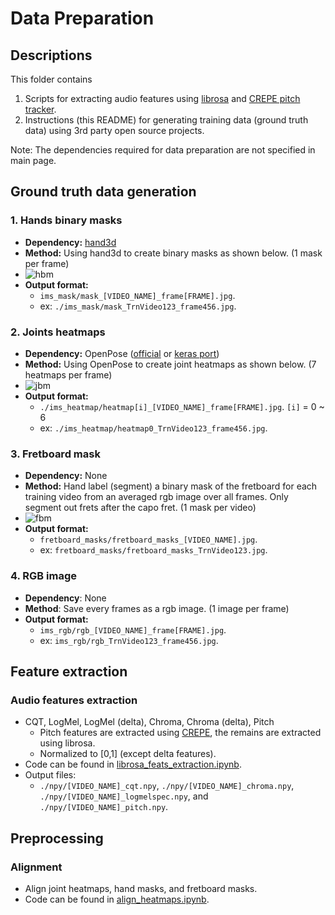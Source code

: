 # Data Preparation
## Descriptions
This folder contains 
  1. Scripts for extracting audio features using [librosa](https://librosa.github.io/librosa/) and [CREPE pitch tracker](https://github.com/marl/crepe).
  2. Instructions (this README) for generating training data (ground truth data) using 3rd party open source projects.

Note: The dependencies required for data preparation are not specified in main page.

## Ground truth data generation

### 1. Hands binary masks
  - **Dependency:** [hand3d](https://github.com/lmb-freiburg/hand3d)
  - **Method:** Using hand3d to create binary masks as shown below. (1 mask per frame)
  - ![hbm](https://github.com/shaoanlu/Audio2Guitarist-GAN/raw/master/readme_ims/mask.jpg)
  - **Output format:**
    - `ims_mask/mask_[VIDEO_NAME]_frame[FRAME].jpg`.
    - ex: `./ims_mask/mask_TrnVideo123_frame456.jpg`.
### 2. Joints heatmaps
  - **Dependency:** OpenPose ([official](https://github.com/CMU-Perceptual-Computing-Lab/openpose) or [keras port](https://github.com/michalfaber/keras_Realtime_Multi-Person_Pose_Estimation))
  - **Method:** Using OpenPose to create joint heatmaps as shown below. (7 heatmaps per frame)
  - ![jbm](https://github.com/shaoanlu/Audio2Guitarist-GAN/raw/master/readme_ims/heatmap.jpg)
  - **Output format:**
    - `./ims_heatmap/heatmap[i]_[VIDEO_NAME]_frame[FRAME].jpg`. `[i]` = 0 ~ 6
    - ex: `./ims_heatmap/heatmap0_TrnVideo123_frame456.jpg`.
### 3. Fretboard mask
  - **Dependency:** None
  - **Method:** Hand label (segment) a binary mask of the fretboard for each training video from an averaged rgb image over all frames. Only segment out frets after the capo fret. (1 mask per video)
  - ![fbm](https://github.com/shaoanlu/Audio2Guitarist-GAN/raw/master/readme_ims/fretboard.jpg)
  - **Output format:**
    - `fretboard_masks/fretboard_masks_[VIDEO_NAME].jpg`.
    - ex: `fretboard_masks/fretboard_masks_TrnVideo123.jpg`.
### 4. RGB image
  - **Dependency**: None
  - **Method**: Save every frames as a rgb image. (1 image per frame)
  - **Output format:**
    - `ims_rgb/rgb_[VIDEO_NAME]_frame[FRAME].jpg`.
    - ex: `ims_rgb/rgb_TrnVideo123_frame456.jpg`.
  
## Feature extraction

### Audio features extraction
  - CQT, LogMel, LogMel (delta), Chroma, Chroma (delta), Pitch
    - Pitch features are extracted using [CREPE](https://github.com/marl/crepe), the remains are extracted using librosa.
    - Normalized to [0,1] (except delta features).
  - Code can be found in [librosa_feats_extraction.ipynb]().
  - Output files:
    - `./npy/[VIDEO_NAME]_cqt.npy`, `./npy/[VIDEO_NAME]_chroma.npy`, `./npy/[VIDEO_NAME]_logmelspec.npy`, and `./npy/[VIDEO_NAME]_pitch.npy`.
  
## Preprocessing
### Alignment
  - Align joint heatmaps, hand masks, and fretboard masks.
  - Code can be found in [align_heatmaps.ipynb]().
